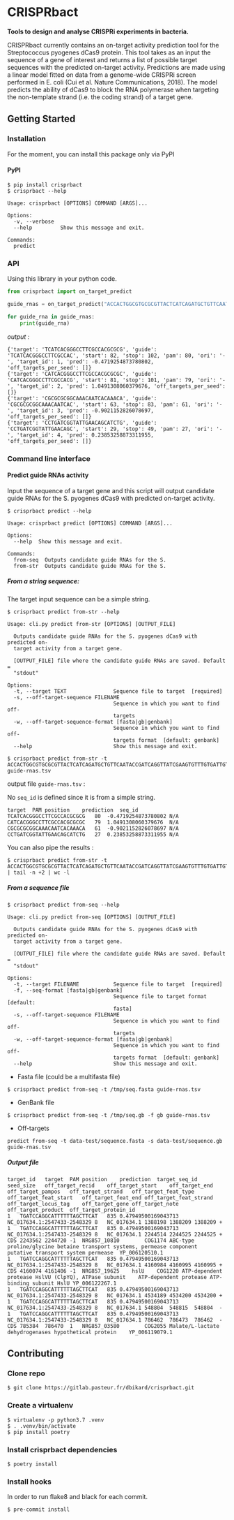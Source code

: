 # CRISPRbact

**Tools to design and analyse CRISPRi experiments in bacteria.**

CRISPRbact currently contains an on-target activity prediction tool for the Streptococcus pyogenes dCas9 protein.
This tool takes as an input the sequence of a gene of interest and returns a list of possible target sequences with the predicted on-target activity. Predictions are made using a linear model fitted on data from a genome-wide CRISPRi screen performed in E. coli (Cui et al. Nature Communications, 2018). The model predicts the ability of dCas9 to block the RNA polymerase when targeting the non-template strand (i.e. the coding strand) of a target gene.

## Getting Started

### Installation

For the moment, you can install this package only via PyPI

#### PyPI

```console
$ pip install crisprbact
$ crisprbact --help
```

```
Usage: crisprbact [OPTIONS] COMMAND [ARGS]...

Options:
  -v, --verbose
  --help         Show this message and exit.

Commands:
  predict
```

### API

Using this library in your python code.

```python
from crisprbact import on_target_predict

guide_rnas = on_target_predict("ACCACTGGCGTGCGCGTTACTCATCAGATGCTGTTCAATACCGATCAGGTTATCGAAGTGTTTGTGATTGTTTGCCGCGCGCGTGGCGAAGGCCCGTGATGAAGGAAAAGTTTTGCGCTATGTTGGCAATATTGATGAAG")

for guide_rna in guide_rnas:
    print(guide_rna)

```

_output :_

```
{'target': 'TCATCACGGGCCTTCGCCACGCGCG', 'guide': 'TCATCACGGGCCTTCGCCAC', 'start': 82, 'stop': 102, 'pam': 80, 'ori': '-', 'target_id': 1, 'pred': -0.4719254873780802, 'off_targets_per_seed': []}
{'target': 'CATCACGGGCCTTCGCCACGCGCGC', 'guide': 'CATCACGGGCCTTCGCCACG', 'start': 81, 'stop': 101, 'pam': 79, 'ori': '-', 'target_id': 2, 'pred': 1.0491308060379676, 'off_targets_per_seed': []}
{'target': 'CGCGCGCGGCAAACAATCACAAACA', 'guide': 'CGCGCGCGGCAAACAATCAC', 'start': 63, 'stop': 83, 'pam': 61, 'ori': '-', 'target_id': 3, 'pred': -0.9021152826078697, 'off_targets_per_seed': []}
{'target': 'CCTGATCGGTATTGAACAGCATCTG', 'guide': 'CCTGATCGGTATTGAACAGC', 'start': 29, 'stop': 49, 'pam': 27, 'ori': '-', 'target_id': 4, 'pred': 0.23853258873311955, 'off_targets_per_seed': []}
```

### Command line interface

#### Predict guide RNAs activity

Input the sequence of a target gene and this script will output candidate guide RNAs for the S. pyogenes dCas9 with predicted on-target activity.

```console
$ crisprbact predict --help
```

```
Usage: crisprbact predict [OPTIONS] COMMAND [ARGS]...

Options:
  --help  Show this message and exit.

Commands:
  from-seq  Outputs candidate guide RNAs for the S.
  from-str  Outputs candidate guide RNAs for the S.
```

##### From a string sequence:

The target input sequence can be a simple string.

```console
$ crisprbact predict from-str --help
```

```
Usage: cli.py predict from-str [OPTIONS] [OUTPUT_FILE]

  Outputs candidate guide RNAs for the S. pyogenes dCas9 with predicted on-
  target activity from a target gene.

  [OUTPUT_FILE] file where the candidate guide RNAs are saved. Default =
  "stdout"

Options:
  -t, --target TEXT               Sequence file to target  [required]
  -s, --off-target-sequence FILENAME
                                  Sequence in which you want to find off-
                                  targets
  -w, --off-target-sequence-format [fasta|gb|genbank]
                                  Sequence in which you want to find off-
                                  targets format  [default: genbank]
  --help                          Show this message and exit.

```

```console
$ crisprbact predict from-str -t ACCACTGGCGTGCGCGTTACTCATCAGATGCTGTTCAATACCGATCAGGTTATCGAAGTGTTTGTGATTGTTTGCCGCGCGCGTGGCGAAGGCCCGTGATGAAGGAAAAGTTTTGCGCTATGTTGGCAATATTGATGAAG guide-rnas.tsv
```

output file `guide-rnas.tsv` :

No `seq_id` is defined since it is from a simple string.

```
target	PAM position	prediction	seq_id
TCATCACGGGCCTTCGCCACGCGCG	80	-0.4719254873780802	N/A
CATCACGGGCCTTCGCCACGCGCGC	79	1.0491308060379676	N/A
CGCGCGCGGCAAACAATCACAAACA	61	-0.9021152826078697	N/A
CCTGATCGGTATTGAACAGCATCTG	27	0.23853258873311955	N/A
```

You can also pipe the results :

```console
$ crisprbact predict from-str -t ACCACTGGCGTGCGCGTTACTCATCAGATGCTGTTCAATACCGATCAGGTTATCGAAGTGTTTGTGATTGTTTGCCGCGCGCGTGGCGAAGGCCCGTGATGAAGGAAAAGTTTTGCGCTATGTTGGCAATATTGATGAAG | tail -n +2 | wc -l
```

##### From a sequence file

```console
$ crisprbact predict from-seq --help
```

```
Usage: cli.py predict from-seq [OPTIONS] [OUTPUT_FILE]

  Outputs candidate guide RNAs for the S. pyogenes dCas9 with predicted on-
  target activity from a target gene.

  [OUTPUT_FILE] file where the candidate guide RNAs are saved. Default =
  "stdout"

Options:
  -t, --target FILENAME           Sequence file to target  [required]
  -f, --seq-format [fasta|gb|genbank]
                                  Sequence file to target format  [default:
                                  fasta]
  -s, --off-target-sequence FILENAME
                                  Sequence in which you want to find off-
                                  targets
  -w, --off-target-sequence-format [fasta|gb|genbank]
                                  Sequence in which you want to find off-
                                  targets format  [default: genbank]
  --help                          Show this message and exit.
```

- Fasta file (could be a multifasta file)

```console
$ crisprbact predict from-seq -t /tmp/seq.fasta guide-rnas.tsv
```

- GenBank file

```console
$ crisprbact predict from-seq -t /tmp/seq.gb -f gb guide-rnas.tsv
```

- Off-targets

```console
predict from-seq -t data-test/sequence.fasta -s data-test/sequence.gb guide-rnas.tsv
```

##### Output file

```
target_id	target	PAM position	prediction	target_seq_id	seed_size	off_target_recid	off_target_start	off_target_end	off_target_pampos	off_target_strand	off_target_feat_type	off_target_feat_start	off_target_feat_end	off_target_feat_strand	off_target_locus_tag	off_target_gene	off_target_note	off_target_product	off_target_protein_id
1	TGATCCAGGCATTTTTTAGCTTCAT	835	0.47949500169043713	NC_017634.1:2547433-2548329	8	NC_017634.1	1388198	1388209	1388209	+
1	TGATCCAGGCATTTTTTAGCTTCAT	835	0.47949500169043713	NC_017634.1:2547433-2548329	8	NC_017634.1	2244514	2244525	2244525	+	CDS	2243562	2244720	-1	NRG857_10810		COG1174 ABC-type proline/glycine betaine transport systems, permease component	putative transport system permease	YP_006120510.1
1	TGATCCAGGCATTTTTTAGCTTCAT	835	0.47949500169043713	NC_017634.1:2547433-2548329	8	NC_017634.1	4160984	4160995	4160995	+	CDS	4160074	4161406	-1	NRG857_19625	hslU	COG1220 ATP-dependent protease HslVU (ClpYQ), ATPase subunit	ATP-dependent protease ATP-binding subunit HslU	YP_006122267.1
1	TGATCCAGGCATTTTTTAGCTTCAT	835	0.47949500169043713	NC_017634.1:2547433-2548329	8	NC_017634.1	4534189	4534200	4534200	+
1	TGATCCAGGCATTTTTTAGCTTCAT	835	0.47949500169043713	NC_017634.1:2547433-2548329	8	NC_017634.1	548804	548815	548804	-
1	TGATCCAGGCATTTTTTAGCTTCAT	835	0.47949500169043713	NC_017634.1:2547433-2548329	8	NC_017634.1	786462	786473	786462	-	CDS	785384	786470	1	NRG857_03580		COG2055 Malate/L-lactate dehydrogenases	hypothetical protein	YP_006119079.1

```

## Contributing

### Clone repo

```console
$ git clone https://gitlab.pasteur.fr/dbikard/crisprbact.git
```

### Create a virtualenv

```console
$ virtualenv -p python3.7 .venv
$ . .venv/bin/activate
$ pip install poetry
```

### Install crisprbact dependencies

```console
$ poetry install
```

### Install hooks

In order to run flake8 and black for each commit.

```console
$ pre-commit install
```
